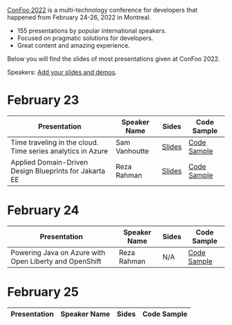 [ConFoo 2022](https://www.confoo.ca/en/2022) is a multi-technology conference for developers that happened from February 24-26, 2022 in Montreal.

- 155 presentations by popular international speakers.
- Focused on pragmatic solutions for developers.
- Great content and amazing experience.

Below you will find the slides of most presentations given at ConFoo 2022.

Speakers: [Add your slides and demos](CONTRIBUTING.md).


# February 23

| Presentation | Speaker Name  | Sides   | Code Sample |
|--------------|---------------|---------|-------------|
| Time traveling in the cloud. Time series analytics in Azure | Sam Vanhoutte | [Slides](2022-02-23/azure_time_series-sam-vanhoutte.pdf) | [Code Sample](https://github.com/samvanhoutte/azure-time-travel) |
| Applied Domain-Driven Design Blueprints for Jakarta EE | Reza Rahman | [Slides](2022-02-23/applied_domain_driven_design_blueprints_for_jakarta_ee-reza_rahman.pdf.pdf) | [Code Sample](https://github.com/eclipse-ee4j/cargotracker) |


# February 24

| Presentation | Speaker Name  | Sides   | Code Sample |
|--------------|---------------|---------|-------------|
| Powering Java on Azure with Open Liberty and OpenShift | Reza Rahman | N/A | [Code Sample](https://github.com/Azure-Samples/open-liberty-on-aro) |

# February 25

| Presentation | Speaker Name  | Sides   | Code Sample |
|--------------|---------------|---------|-------------|
